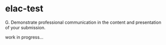# elac-test

G.  Demonstrate professional communication in the content and presentation of your submission.

work in progress...
